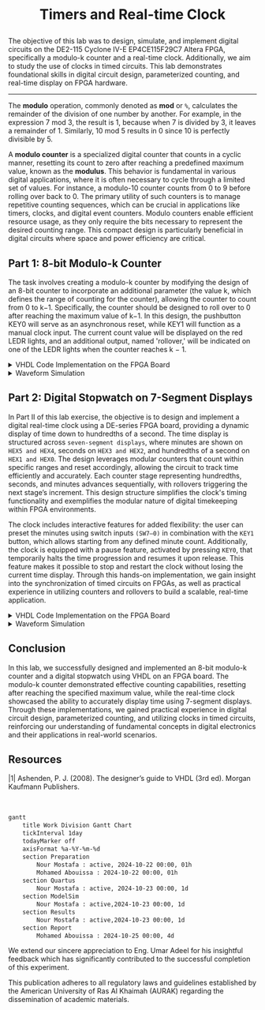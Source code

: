 # <p align="center">Timers and Real-time Clock</p>

The objective of this lab was to design, simulate, and implement digital circuits on the DE2-115 Cyclone IV-E EP4CE115F29C7 Altera FPGA, specifically a modulo-k counter and a real-time clock. Additionally, we aim to study the use of clocks in timed circuits. This lab demonstrates foundational skills in digital circuit design, parameterized counting, and real-time display on FPGA hardware. 

---

The __modulo__ operation, commonly denoted as __mod__ or `%`, calculates the remainder of the division of one number by another. For example, in the expression 7 mod 3, the result is 1, because when 7 is divided by 3, it leaves a remainder of 1. Similarly, 10 mod 5 results in 0 since 10 is perfectly divisible by 5. 

A __modulo counter__ is a specialized digital counter that counts in a cyclic manner, resetting its count to zero after reaching a predefined maximum value, known as the __modulus__. This behavior is fundamental in various digital applications, where it is often necessary to cycle through a limited set of values. For instance, a modulo-10 counter counts from 0 to 9 before rolling over back to 0. The primary utility of such counters is to manage repetitive counting sequences, which can be crucial in applications like timers, clocks, and digital event counters. Modulo counters enable efficient resource usage, as they only require the bits necessary to represent the desired counting range. This compact design is particularly beneficial in digital circuits where space and power efficiency are critical. 


## Part 1: 8-bit Modulo-k Counter

The task involves creating a modulo-k counter by modifying the design of an 8-bit counter to incorporate an additional parameter (the value k, which defines the range of counting for the counter), allowing the counter to count from 0 to k−1. Specifically, the counter should be designed to roll over to 0 after reaching the maximum value of k−1. In this design, the pushbutton KEY0 will serve as an asynchronous reset, while KEY1 will function as a manual clock input. The current count value will be displayed on the red LEDR lights, and an additional output, named 'rollover,' will be indicated on one of the LEDR lights when the counter reaches k − 1. 

<details>
  <summary>VHDL Code Implementation on the FPGA Board</summary>
<br>

```VHDL
LIBRARY ieee;
USE ieee.std_logic_1164.all;

-- Define the entity for the main module, "part1," which serves as the top-level design.
ENTITY part1 IS
   PORT ( KEY  : IN  STD_LOGIC_VECTOR( 1 DOWNTO 0 ); -- KEY is a 2-bit input vector for clock and reset signals
          LEDR : OUT STD_LOGIC_VECTOR( 17 DOWNTO 0 ) ); -- LEDR is an 18-bit output vector to show the counter value and rollover signal
END ENTITY;

-- Begin architecture definition for "part1" with an RTL (Register Transfer Level) style.
ARCHITECTURE rtl OF part1 IS
   -- Declare a component named "modulo_counter" to be instantiated within "part1".
   -- This component will have parameters for bit width (n) and the modulo value (k).
   COMPONENT modulo_counter IS
      GENERIC ( n : NATURAL := 4; k : INTEGER := 15 );
      -- Define the ports for "modulo_counter": 
      -- clock and reset_n are inputs, Q outputs the counter value, 
      -- and rollover is set high when the counter reaches its maximum value (k-1).
      PORT ( clock    : IN  STD_LOGIC;
             reset_n  : IN  STD_LOGIC;
             Q        : OUT STD_LOGIC_VECTOR(n-1 DOWNTO 0);
             rollover : OUT STD_LOGIC );
   END COMPONENT;
BEGIN
   -- Instantiate "modulo_counter" component as "my_counter".
   my_counter: modulo_counter
      -- Map the GENERIC parameters: set n to 8 (8-bit counter) and k to 20 (count from 0 to 19).
      GENERIC MAP ( n => 8, k => 20 )
      -- Map the ports of the component to the top-level entity ports.
      -- Connect KEY(1) to the clock input and KEY(0) to reset_n.
      -- Connect the 8-bit counter output Q to LEDR bits [7:0].
      -- The rollover signal connects to LEDR(17) to indicate the counter has reset.
      PORT MAP ( clock => KEY(1), 
		           reset_n => KEY(0), 
					  Q => LEDR(7 DOWNTO 0), 
                 rollover => LEDR(17) );
   LEDR (16 DOWNTO 8) <= "000000000"; -- Set the unused bits of LEDR (16 to 8) to '0' to prevent any floating values.
END rtl;

-----------------------------------------------------------------------------------------------------------------------
LIBRARY ieee;
USE ieee.std_logic_1164.all;
-- Use the std_logic_unsigned package to enable unsigned arithmetic operations on STD_LOGIC_VECTOR.
USE ieee.std_logic_unsigned.all;

-- Define the entity "modulo_counter," which performs counting with parameterized width and modulus.
ENTITY modulo_counter is
   -- Declare generic parameters for flexibility:
   -- "n" represents the bit width of the counter, defaulted to 4 bits.
   -- "k" is the maximum count value, defaulted to 15.
   GENERIC (n : NATURAL := 4; k : INTEGER := 15);
   -- Define ports for the counter:
   -- "clock" for counting, "reset_n" as an asynchronous active-low reset,
   -- "Q" outputs the current counter value, and "rollover" signals the reset condition.
   PORT ( clock    : IN  STD_LOGIC;
          reset_n  : IN  STD_LOGIC;
          Q        : OUT STD_LOGIC_VECTOR(n-1 DOWNTO 0);
          rollover : OUT STD_LOGIC );
END ENTITY;

-- Begin architecture "core" for "modulo_counter."
ARCHITECTURE core OF modulo_counter IS
   -- Declare "counter" as an internal signal to hold the current count value,
   -- with a bit width of "n" to match the counter size.
   SIGNAL counter : STD_LOGIC_VECTOR(n-1 DOWNTO 0);
BEGIN
   -- Define a process that triggers on changes to "clock" or "reset_n."
   PROCESS(clock, reset_n)
   BEGIN
      -- Check if "reset_n" is active low ('0'), indicating a reset is requested.
      IF (reset_n = '0') THEN
         -- If reset, set "counter" to all zeros to start counting from 0.
         counter <= (OTHERS => '0');
      -- Otherwise, check for a rising edge on "clock" to perform counting.
      ELSIF ((clock'event) AND (clock = '1')) THEN
         -- If the counter has reached "k-1," reset it to zero to implement modulo-k counting.
         IF (counter = k-1) THEN
            counter <= (OTHERS => '0');
         -- Otherwise, increment the counter by 1.
         ELSE
            counter <= counter + 1;
         END IF;
      END IF;
   END PROCESS;
   
   -- Output the current value of "counter" to "Q."
   Q <= counter;   
   -- Set "rollover" to '1' when "counter" equals "k-1" (indicating rollover).
   -- Set "rollover" to '0' for all other values.
   rollover <= '1' WHEN (counter = k-1) ELSE '0';
END core;
```

<p align="center">
  <img src="Photos/part1.gif" style="width: 1000px" title="Testing all counting cases." />
</p>

// anchor

</details>


<details>
  <summary>Waveform Simulation</summary>
	
<br>

<p align="center">
  <img src="Photos/part1wave.png" title="Testing all counting cases." />
</p>

// anchor
<br>
	
</details>





## Part 2: Digital Stopwatch on 7-Segment Displays

In Part II of this lab exercise, the objective is to design and implement a digital real-time clock using a DE-series FPGA board, providing a dynamic display of time down to hundredths of a second. The time display is structured across `seven-segment displays`, where minutes are shown on `HEX5 and HEX4`, seconds on `HEX3 and HEX2`, and hundredths of a second on `HEX1 and HEX0`. The design leverages modular counters that count within specific ranges and reset accordingly, allowing the circuit to track time efficiently and accurately. Each counter stage representing hundredths, seconds, and minutes advances sequentially, with rollovers triggering the next stage’s increment. This design structure simplifies the clock's timing functionality and exemplifies the modular nature of digital timekeeping within FPGA environments.

The clock includes interactive features for added flexibility: the user can preset the minutes using switch inputs `(SW7–0)` in combination with the `KEY1` button, which allows starting from any defined minute count. Additionally, the clock is equipped with a pause feature, activated by pressing `KEY0`, that temporarily halts the time progression and resumes it upon release. This feature makes it possible to stop and restart the clock without losing the current time display. Through this hands-on implementation, we gain insight into the synchronization of timed circuits on FPGAs, as well as practical experience in utilizing counters and rollovers to build a scalable, real-time application.

<details>
<summary>VHDL Code Implementation on the FPGA Board</summary>
<br>

``` VHDL
LIBRARY ieee;
USE ieee.std_logic_1164.all;

ENTITY part2 is
   PORT ( CLOCK_50 : IN STD_LOGIC;
          SW       : IN STD_LOGIC_VECTOR(7 DOWNTO 0);
          KEY      : IN STD_LOGIC_VECTOR(1 DOWNTO 0);
          HEX5, HEX4, HEX3, HEX2, HEX1, HEX0 : OUT STD_LOGIC_VECTOR(0 to 6) );
END ENTITY;

ARCHITECTURE Behavior OF part2 IS
   COMPONENT modulo_counter_er IS
      GENERIC ( n : NATURAL  := 4; k : INTEGER := 15 );
		-- n is a generic parameter of type NATURAL, which is a non-negative integer. It specifies the bit-width of the counter.
		--  For instance, if n = 4, the counter has a 4-bit output, allowing it to count from 0 to 15 in binary.
		
		-- k is a generic parameter of type INTEGER. It defines the maximum count value or limit of the counter before it rolls over to zero.
		-- By setting k, the counter can be customized to roll over at different counts.
		-- For example, if k = 10, the counter will reset once it reaches 9,
      PORT ( clock, reset_n  : IN  STD_LOGIC;
             enable          : IN  STD_LOGIC;
             Q               : OUT STD_LOGIC_VECTOR(n-1 DOWNTO 0);
             rollover        : OUT STD_LOGIC );
   END COMPONENT;

   COMPONENT modulo_counter_sler IS
      GENERIC ( n : NATURAL     := 4; k : INTEGER := 15 );
      PORT ( clock, reset, load : IN  STD_LOGIC;
             enable             : IN  STD_LOGIC;
             data               : IN  STD_LOGIC_VECTOR(n-1 DOWNTO 0);
             Q                  : OUT STD_LOGIC_VECTOR(n-1 DOWNTO 0);
             rollover           : OUT STD_LOGIC );
      END COMPONENT;
   
   COMPONENT bcd7seg IS       
      PORT ( bcd      : IN  STD_LOGIC_VECTOR(3 DOWNTO 0);
             display  : OUT STD_LOGIC_VECTOR(0 TO 6) );
      END COMPONENT;

   SIGNAL one_Hundredth : STD_LOGIC;
   SIGNAL H1, H0 : STD_LOGIC_VECTOR(3 DOWNTO 0);  -- HH
   SIGNAL S1, S0 : STD_LOGIC_VECTOR(3 DOWNTO 0);  -- SS
   SIGNAL M1, M0 : STD_LOGIC_VECTOR(3 DOWNTO 0);  -- MM
   SIGNAL roll_H0, roll_H1, roll_S0, roll_S1, roll_M0, roll_M1 : STD_LOGIC;
   SIGNAL en_H0, en_H1, en_S0, en_S1, en_M0, en_M1 : STD_LOGIC;
	
BEGIN
					 
	slow_clock: modulo_counter_er
      GENERIC MAP ( n => 27, k => 500000) -- Set 'n' to 27 bits, defining a large enough range for high-frequency counting; 
                                          -- 'k' is set to 500,000, so the counter will reset after reaching this count.
      PORT MAP( clock => CLOCK_50,        -- Connects the system clock signal (CLOCK_50) to the clock input of the counter.
                reset_n => KEY(1),        -- Connects KEY(1) to the reset_n input for asynchronous reset, used to reset the counter.
                enable => KEY(0),         -- Connects KEY(0) to the enable input, which controls when the counter is active.
                rollover => one_Hundredth ); -- Outputs the rollover signal to 'one_Hundredth', toggling when the counter reaches k-1.


   en_H0 <= one_Hundredth; -- Enables the next counter stage (H0) once every hundredth of a second, based on the 'one_Hundredth' signal from slow_clock.
   U_H0: modulo_counter_er -- Instantiates a modulo-10 counter component named 'U_H0', used to count hundredths of a second.
      GENERIC MAP ( n => 4, k => 10 ) -- Sets 'n' to 4 bits, allowing it to count from 0 to 9 (mod-10), with 'k' set to 10, so it rolls over after reaching 9.
      PORT MAP (CLOCK_50,             -- Connects the main system clock (CLOCK_50) to the counter.
                KEY(1),               -- Connects KEY(1) to the reset_n input, allowing an asynchronous reset for the counter.
                en_H0,                -- Connects 'en_H0' as the enable signal, which allows counting to occur only when en_H0 is high.
                H0,                   -- Outputs the current count value to 'H0', representing the lower digit of hundredths of a second.
                roll_H0);             -- Outputs the rollover signal to 'roll_H0', which toggles high when the counter reaches its max value (k-1) and resets.



   en_H1 <= one_Hundredth AND roll_H0;
   U_H1: modulo_counter_er
      GENERIC MAP ( n => 4, k => 10 )
      PORT MAP (CLOCK_50, KEY(1), en_H1, H1, roll_H1);   

   en_S0 <= en_H1 AND roll_H1;
   U_S0: modulo_counter_er
      GENERIC MAP ( n => 4, k => 10 )
      PORT MAP (CLOCK_50, KEY(1), en_S0, S0, roll_S0);   

   en_S1 <= en_S0 AND roll_S0;
   U_S1: modulo_counter_er
      GENERIC MAP ( n => 4, k => 6 )
      PORT MAP (CLOCK_50, KEY(1), en_S1, S1, roll_S1);   

   en_M0 <= (en_S1 AND roll_S1) OR (NOT KEY(1));
   U_M0: modulo_counter_sler
      GENERIC MAP ( 4, 10 )
      PORT MAP (CLOCK_50, '0', NOT KEY(1), en_M0, SW(3 DOWNTO 0), M0, roll_M0);

   en_M1 <= (en_M0 AND roll_M0) OR (NOT KEY(1));
   U_M1: modulo_counter_sler
      GENERIC MAP ( 4, 6 )
      PORT MAP (CLOCK_50, '0', NOT KEY(1), en_M1, SW(7 DOWNTO 4), M1, roll_M1);
		
   -- drive the displays
   digit5: bcd7seg PORT MAP (M1, HEX5);
   digit4: bcd7seg PORT MAP (M0, HEX4);
   digit3: bcd7seg PORT MAP (S1, HEX3);
   digit2: bcd7seg PORT MAP (S0, HEX2);
   digit1: bcd7seg PORT MAP (H1, HEX1);
   digit0: bcd7seg PORT MAP (H0, HEX0);
      
END Behavior;
-----------------------------------------------------------------------------------------------------------------------

LIBRARY ieee;
USE ieee.std_logic_1164.all;
USE ieee.std_logic_arith.all;
USE ieee.std_logic_signed.all;

ENTITY modulo_counter_er IS
   GENERIC ( n : NATURAL := 4; k : INTEGER := 15 );
   PORT ( clock, reset_n : IN  STD_LOGIC;
          enable         : IN  STD_LOGIC;
          Q              : OUT STD_LOGIC_VECTOR(n-1 DOWNTO 0);
          rollover       : OUT STD_LOGIC );
END ENTITY;

ARCHITECTURE Behavior OF modulo_counter_er IS
   SIGNAL counter : STD_LOGIC_VECTOR(n-1 DOWNTO 0);
BEGIN
   PROCESS(clock, reset_n)
   BEGIN
      IF (reset_n = '0') THEN
         counter <= (OTHERS => '0');
      ELSIF ((clock'event) AND (clock = '1')) THEN
         IF (enable = '1') THEN
            IF (counter = CONV_STD_LOGIC_VECTOR(k-1, n)) THEN
               counter <= (OTHERS => '0');
            ELSE
               counter <= counter + 1;
            END IF;
         END IF;
      END IF;
   END PROCESS;
   Q <= counter;
   rollover <= '1' WHEN (counter = CONV_STD_LOGIC_VECTOR(k-1, n)) ELSE '0';   
END Behavior;

-----------------------------------------------------------------------------------------------------------------------

LIBRARY ieee;
USE ieee.std_logic_1164.all;
USE ieee.std_logic_arith.all;
USE ieee.std_logic_signed.all;

ENTITY modulo_counter_sler IS
   GENERIC ( n : NATURAL := 4; k : INTEGER := 15 );
   PORT ( clock, reset, load : IN  STD_LOGIC;
          enable             : IN  STD_LOGIC;
          data               : IN  STD_LOGIC_VECTOR(n-1 DOWNTO 0);
          Q                  : OUT STD_LOGIC_VECTOR(n-1 DOWNTO 0);
          rollover           : OUT STD_LOGIC );
END ENTITY;

ARCHITECTURE Behavior OF modulo_counter_sler IS
   SIGNAL counter : STD_LOGIC_VECTOR(n-1 DOWNTO 0);
BEGIN
   PROCESS(clock, reset, load, enable)
   BEGIN
      IF ((clock'event) AND (clock = '1')) THEN
         IF (enable = '1') THEN
            IF (reset = '1') THEN
               counter <= (OTHERS => '0');
            ELSIF (load = '1') THEN
               counter <= data;
            ELSIF (counter = CONV_STD_LOGIC_VECTOR(k-1, n)) THEN
               counter <= (OTHERS => '0');
            ELSE
               counter <= counter + 1;
            END IF;
         END IF;
      END IF;
   END PROCESS;
   Q <= counter;
   rollover <= '1' WHEN (counter = CONV_STD_LOGIC_VECTOR(k-1, n)) ELSE '0';   
END Behavior;

-----------------------------------------------------------------------------------------------------------------------

LIBRARY ieee;
USE ieee.std_logic_1164.all;

ENTITY bcd7seg IS
   PORT ( bcd     : IN  STD_LOGIC_VECTOR(3 DOWNTO 0);
          display : OUT STD_LOGIC_VECTOR(0 TO 6) );
END ENTITY;

ARCHITECTURE Behavior OF bcd7seg IS
   --       0  
   --      ---  
   --     |   |
   --    5|   |1
   --     | 6 |
   --      ---  
   --     |   |
   --    4|   |2
   --     |   |
   --      ---  
   --       3  
    
BEGIN
   display <= "0000001" WHEN (bcd = "0000") ELSE
              "1001111" WHEN (bcd = "0001") ELSE
              "0010010" WHEN (bcd = "0010") ELSE
              "0000110" WHEN (bcd = "0011") ELSE
              "1001100" WHEN (bcd = "0100") ELSE
              "0100100" WHEN (bcd = "0101") ELSE
              "1100000" WHEN (bcd = "0110") ELSE
              "0001111" WHEN (bcd = "0111") ELSE
              "0000000" WHEN (bcd = "1000") ELSE
              "0001100" WHEN (bcd = "1001") ELSE
              "1111111";
END Behavior;         
```

<p align="center">
  <img src="Photos/part21.gif" style="width: 333px; height: 250px; object-fit: cover;" title="Allowing the timer to run freely up to 1 minute with manual timer pausing" />
  <img src="Photos/part22.gif" style="width: 333px; height: 250px; margin: 0 10px; object-fit: cover;" title="Setting a starting minute for the timer on HEX4 using SW[3 DOWNTO 0]" />
  <img src="Photos/part23.gif" style="width: 333px; height: 250px; object-fit: cover;" title="Setting a starting minute for the timer on both HEX5 and HEX4 using SW[7 DOWNTO 4] and SW[3 DOWNTO 0] respectively" />
</p>



// anchor
</details>

<details>
  <summary>Waveform Simulation</summary>
	<br>

<p align="center">
  <img src="Photos/part2wave.png" title="Testing different cases of button settings" />
</p>

// anchor

<br>


</details>

## Conclusion

In this lab, we successfully designed and implemented an 8-bit modulo-k counter and a digital stopwatch using VHDL on an FPGA board. The modulo-k counter demonstrated effective counting capabilities, resetting after reaching the specified maximum value, while the real-time clock showcased the ability to accurately display time using 7-segment displays. Through these implementations, we gained practical experience in digital circuit design, parameterized counting, and utilizing clocks in timed circuits, reinforcing our understanding of fundamental concepts in digital electronics and their applications in real-world scenarios. 

## Resources

|1| Ashenden, P. J. (2008). The designer’s guide to VHDL (3rd ed). Morgan Kaufmann Publishers.  

<br>

```mermaid
gantt
    title Work Division Gantt Chart
    tickInterval 1day
    todayMarker off
    axisFormat %a-%Y-%m-%d
    section Preparation         
        Nour Mostafa : active, 2024-10-22 00:00, 01h
        Mohamed Abouissa : 2024-10-22 00:00, 01h
    section Quartus         
        Nour Mostafa : active, 2024-10-23 00:00, 1d
    section ModelSim       
        Nour Mostafa : active,2024-10-23 00:00, 1d
    section Results       
        Nour Mostafa : active,2024-10-23 00:00, 1d
    section Report
        Mohamed Abouissa : 2024-10-25 00:00, 4d
```

We extend our sincere appreciation to Eng. Umar Adeel for his insightful feedback which has significantly contributed to the successful completion of this experiment.

This publication adheres to all regulatory laws and guidelines established by the American University of Ras Al Khaimah (AURAK) regarding the dissemination of academic materials.



